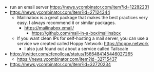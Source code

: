 - run an email server https://news.ycombinator.com/item?id=12282231
- https://news.ycombinator.com/item?id=27124344
  - Mailinabox is a great package that makes the best practices very easy. I always recommend it or similar packages.
    - https://mailinabox.email/
      - https://github.com/mail-in-a-box/mailinabox
  - If you want clean IPs for self-hosting a mail server, you can use a service we created called Hoppy Network:
    https://hoppy.network
    - I also just found out about a service called Tailscale
- https://twitter.com/cfenollosa/status/1566484145446027265
  - https://news.ycombinator.com/item?id=32715437
- https://news.ycombinator.com/item?id=32720234
